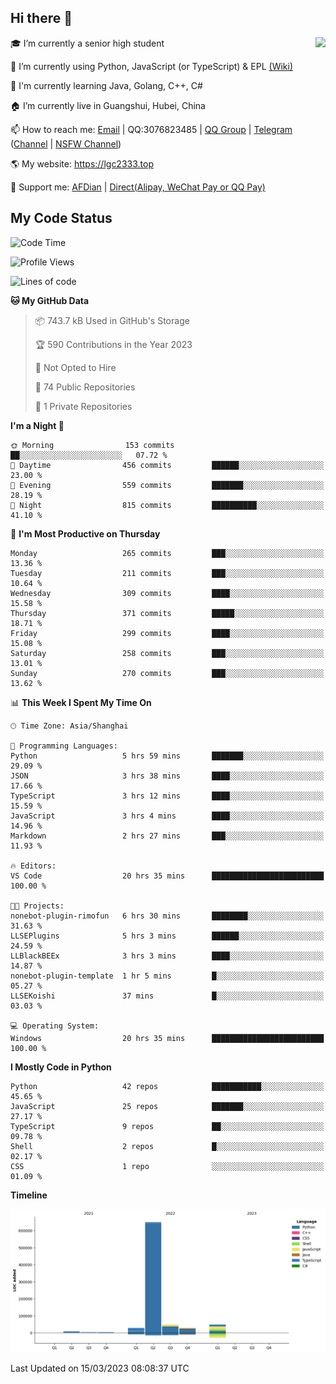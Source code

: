 ## Hi there 👋

<div width="50%">
<img align="right" src="https://readme.lgc2333.top/api?username=lgc2333&show_icons=true" />
</div>

🎓 I’m currently a senior high student

📝 I’m currently using Python, JavaScript (or TypeScript) & EPL [(Wiki)](https://en.wikipedia.org/wiki/Easy_Programming_Language)

📒 I'm currently learning Java, Golang, C++, C#

🏠 I’m currently live in Guangshui, Hubei, China

📫 How to reach me: [Email](mailto:lgc2333@126.com) | QQ:3076823485 | [QQ Group](https://jq.qq.com/?_wv=1027&k=ktwOHdU2) | [Telegram](https://t.me/@lgc2333) ([Channel](https://t.me/stu2333_pd) | [NSFW Channel](https://t.me/stu_collection))

🌎 My website: <https://lgc2333.top>

🤝 Support me: [AFDian](https://afdian.net/@lgc2333) | [Direct(Alipay, WeChat Pay or QQ Pay)](https://s2.loli.net/2022/02/03/MLqe53BjWOAhpcF.png)

## My Code Status

<!--START_SECTION:waka-->
![Code Time](http://img.shields.io/badge/Code%20Time-1%2C105%20hrs%2015%20mins-blue)

![Profile Views](http://img.shields.io/badge/Profile%20Views-39-blue)

![Lines of code](https://img.shields.io/badge/From%20Hello%20World%20I%27ve%20Written-819.0%20thousand%20lines%20of%20code-blue)

**🐱 My GitHub Data** 

> 📦 743.7 kB Used in GitHub's Storage 
 > 
> 🏆 590 Contributions in the Year 2023
 > 
> 🚫 Not Opted to Hire
 > 
> 📜 74 Public Repositories 
 > 
> 🔑 1 Private Repositories 
 > 
**I'm a Night 🦉** 

```text
🌞 Morning                153 commits         ██░░░░░░░░░░░░░░░░░░░░░░░   07.72 % 
🌆 Daytime                456 commits         ██████░░░░░░░░░░░░░░░░░░░   23.00 % 
🌃 Evening                559 commits         ███████░░░░░░░░░░░░░░░░░░   28.19 % 
🌙 Night                  815 commits         ██████████░░░░░░░░░░░░░░░   41.10 % 
```
📅 **I'm Most Productive on Thursday** 

```text
Monday                   265 commits         ███░░░░░░░░░░░░░░░░░░░░░░   13.36 % 
Tuesday                  211 commits         ███░░░░░░░░░░░░░░░░░░░░░░   10.64 % 
Wednesday                309 commits         ████░░░░░░░░░░░░░░░░░░░░░   15.58 % 
Thursday                 371 commits         █████░░░░░░░░░░░░░░░░░░░░   18.71 % 
Friday                   299 commits         ████░░░░░░░░░░░░░░░░░░░░░   15.08 % 
Saturday                 258 commits         ███░░░░░░░░░░░░░░░░░░░░░░   13.01 % 
Sunday                   270 commits         ███░░░░░░░░░░░░░░░░░░░░░░   13.62 % 
```


📊 **This Week I Spent My Time On** 

```text
🕑︎ Time Zone: Asia/Shanghai

💬 Programming Languages: 
Python                   5 hrs 59 mins       ███████░░░░░░░░░░░░░░░░░░   29.09 % 
JSON                     3 hrs 38 mins       ████░░░░░░░░░░░░░░░░░░░░░   17.66 % 
TypeScript               3 hrs 12 mins       ████░░░░░░░░░░░░░░░░░░░░░   15.59 % 
JavaScript               3 hrs 4 mins        ████░░░░░░░░░░░░░░░░░░░░░   14.96 % 
Markdown                 2 hrs 27 mins       ███░░░░░░░░░░░░░░░░░░░░░░   11.93 % 

🔥 Editors: 
VS Code                  20 hrs 35 mins      █████████████████████████   100.00 % 

🐱‍💻 Projects: 
nonebot-plugin-rimofun   6 hrs 30 mins       ████████░░░░░░░░░░░░░░░░░   31.63 % 
LLSEPlugins              5 hrs 3 mins        ██████░░░░░░░░░░░░░░░░░░░   24.59 % 
LLBlackBEEx              3 hrs 3 mins        ████░░░░░░░░░░░░░░░░░░░░░   14.87 % 
nonebot-plugin-template  1 hr 5 mins         █░░░░░░░░░░░░░░░░░░░░░░░░   05.27 % 
LLSEKoishi               37 mins             █░░░░░░░░░░░░░░░░░░░░░░░░   03.03 % 

💻 Operating System: 
Windows                  20 hrs 35 mins      █████████████████████████   100.00 % 
```

**I Mostly Code in Python** 

```text
Python                   42 repos            ███████████░░░░░░░░░░░░░░   45.65 % 
JavaScript               25 repos            ███████░░░░░░░░░░░░░░░░░░   27.17 % 
TypeScript               9 repos             ██░░░░░░░░░░░░░░░░░░░░░░░   09.78 % 
Shell                    2 repos             █░░░░░░░░░░░░░░░░░░░░░░░░   02.17 % 
CSS                      1 repo              ░░░░░░░░░░░░░░░░░░░░░░░░░   01.09 % 
```



**Timeline**

![Lines of Code chart](https://raw.githubusercontent.com/lgc2333/lgc2333/main/assets/bar_graph.png)


 Last Updated on 15/03/2023 08:08:37 UTC
<!--END_SECTION:waka-->
